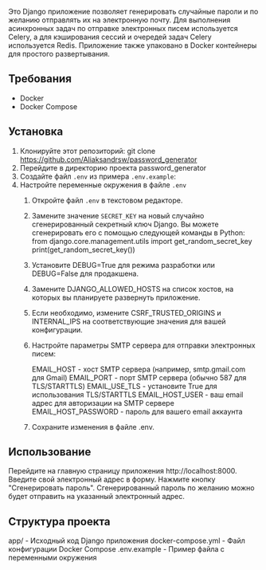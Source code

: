 Это Django приложение позволяет генерировать случайные пароли и по желанию отправлять их на электронную почту. 
Для выполнения асинхронных задач по отправке электронных писем используется Celery, а для кэширования сессий и очередей задач Celery используется Redis. 
Приложение также упаковано в Docker контейнеры для простого развертывания.

## Требования

- Docker
- Docker Compose

## Установка

1. Клонируйте этот репозиторий: git clone https://github.com/Aliaksandrsw/password_generator
2. Перейдите в директорию проекта  password_generator
3. Создайте файл `.env` из примера `.env.example`:
4. Настройте переменные окружения в файле `.env`
   1. Откройте файл `.env` в текстовом редакторе.
   2. Замените значение `SECRET_KEY` на новый случайно сгенерированный секретный ключ Django.
      Вы можете сгенерировать его с помощью следующей команды в Python:
      from django.core.management.utils import get_random_secret_key
      print(get_random_secret_key())
   3. Установите DEBUG=True для режима разработки или DEBUG=False для продакшена.
   4. Замените DJANGO_ALLOWED_HOSTS на список хостов, на которых вы планируете развернуть приложение.
   5. Если необходимо, измените CSRF_TRUSTED_ORIGINS и INTERNAL_IPS на соответствующие значения для вашей конфигурации.
   6. Настройте параметры SMTP сервера для отправки электронных писем:

      EMAIL_HOST - хост SMTP сервера (например, smtp.gmail.com для Gmail)
      EMAIL_PORT - порт SMTP сервера (обычно 587 для TLS/STARTTLS)
      EMAIL_USE_TLS - установите True для использования TLS/STARTTLS
      EMAIL_HOST_USER - ваш email адрес для авторизации на SMTP сервере
      EMAIL_HOST_PASSWORD - пароль для вашего email аккаунта

   7. Сохраните изменения в файле .env.

## Использование

Перейдите на главную страницу приложения http://localhost:8000.
Введите свой электронный адрес в форму.
Нажмите кнопку "Сгенерировать пароль".
Сгенерированный пароль по желанию можно будет отправить на указанный электронный адрес.

## Структура проекта

app/ - Исходный код Django приложения
docker-compose.yml - Файл конфигурации Docker Compose
.env.example - Пример файла с переменными окружения
